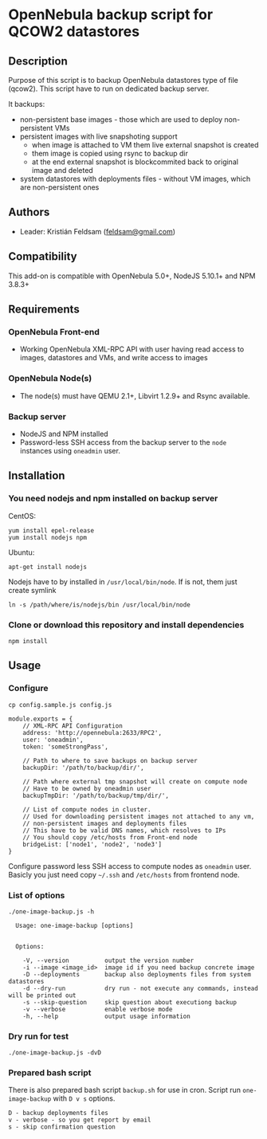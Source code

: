 # OpenNebula backup script for QCOW2 datastores

## Description

Purpose of this script is to backup OpenNebula datastores type of file (qcow2).
This script have to run on dedicated backup server.

It backups:
- non-persistent base images - those which are used to deploy non-persistent VMs
- persistent images with live snapshoting support
    - when image is attached to VM them live external snapshot is created
    - them image is copied using rsync to backup dir
    - at the end external snapshot is blockcommited back to original image and deleted
- system datastores with deployments files - without VM images, which are non-persistent ones

## Authors

* Leader: Kristián Feldsam (feldsam@gmail.com)

## Compatibility

This add-on is compatible with OpenNebula 5.0+, NodeJS 5.10.1+ and NPM 3.8.3+

## Requirements

### OpenNebula Front-end

* Working OpenNebula XML-RPC API with user having read access to images, datastores and VMs, and write access to images

### OpenNebula Node(s)

* The node(s) must have QEMU 2.1+, Libvirt 1.2.9+ and Rsync available.

### Backup server

* NodeJS and NPM installed
* Password-less SSH access from the backup server to the `node` instances using `oneadmin` user.

## Installation

### You need nodejs and npm installed on backup server

CentOS:
```
yum install epel-release
yum install nodejs npm
```

Ubuntu:
```
apt-get install nodejs
```

Nodejs have to by installed in `/usr/local/bin/node`. If is not, them just create symlink

```
ln -s /path/where/is/nodejs/bin /usr/local/bin/node
```

### Clone or download this repository and install dependencies

```
npm install
```

## Usage

### Configure

```
cp config.sample.js config.js
```

```
module.exports = {
    // XML-RPC API Configuration
    address: 'http://opennebula:2633/RPC2',
    user: 'oneadmin',
    token: 'someStrongPass',
    
    // Path to where to save backups on backup server
    backupDir: '/path/to/backup/dir/',
    
    // Path where external tmp snapshot will create on compute node
    // Have to be owned by oneadmin user
    backupTmpDir: '/path/to/backup/tmp/dir/',
    
    // List of compute nodes in cluster.
    // Used for downloading persistent images not attached to any vm,
    // non-persistent images and deployments files
    // This have to be valid DNS names, which resolves to IPs
    // You should copy /etc/hosts from Front-end node
    bridgeList: ['node1', 'node2', 'node3']
}
```

Configure password less SSH access to compute nodes as `oneadmin` user.
Basicly you just need copy `~/.ssh` and `/etc/hosts` from frontend node.

### List of options

```
./one-image-backup.js -h

  Usage: one-image-backup [options]


  Options:

    -V, --version          output the version number
    -i --image <image_id>  image id if you need backup concrete image
    -D --deployments       backup also deployments files from system datastores
    -d --dry-run           dry run - not execute any commands, instead will be printed out
    -s --skip-question     skip question about executiong backup
    -v --verbose           enable verbose mode
    -h, --help             output usage information
```

### Dry run for test

```
./one-image-backup.js -dvD
```

### Prepared bash script

There is also prepared bash script `backup.sh` for use in cron.
Script run `one-image-backup` with `D v s` options.

```
D - backup deployments files
v - verbose - so you get report by email
s - skip confirmation question
```